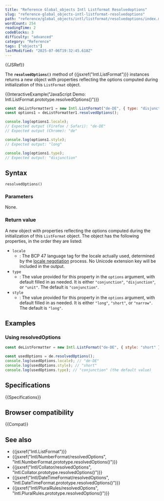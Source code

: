```yaml
---
title: "Reference Global_objects Intl Listformat Resolvedoptions"
slug: "reference-global_objects-intl-listformat-resolvedoptions"
path: "reference/global_objects/intl/listformat/resolvedoptions/index.md"
wordCount: 254
readingTime: 2
codeBlocks: 3
difficulty: "advanced"
category: "Reference"
tags: ["objects"]
lastModified: "2025-07-06T19:32:45.618Z"
---
```



{{JSRef}}

The **`resolvedOptions()`** method of {{jsxref("Intl.ListFormat")}} instances returns a new object with properties reflecting the options computed during initialization of this `ListFormat` object.

{{InteractiveExample("JavaScript Demo: Intl.ListFormat.prototype.resolvedOptions()")}}

```js interactive-example
const deListFormatter1 = new Intl.ListFormat("de-DE", { type: "disjunction" });
const options1 = deListFormatter1.resolvedOptions();

console.log(options1.locale);
// Expected output (Firefox / Safari): "de-DE"
// Expected output (Chrome): "de"

console.log(options1.style);
// Expected output: "long"

console.log(options1.type);
// Expected output: "disjunction"
```

## Syntax

```js-nolint
resolvedOptions()
```

### Parameters

None.

### Return value

A new object with properties reflecting the options computed during the initialization of this `ListFormat` object. The object has the following properties, in the order they are listed:

- `locale`
  - : The BCP 47 language tag for the locale actually used, determined by the [locale negotiation](/en-US/docs/Web/JavaScript/Reference/Global_Objects/Intl#locale_identification_and_negotiation) process. No Unicode extension key will be included in the output.
- `type`
  - : The value provided for this property in the `options` argument, with default filled in as needed. It is either `"conjunction"`, `"disjunction"`, or `"unit"`. The default is `"conjunction"`.
- `style`
  - : The value provided for this property in the `options` argument, with default filled in as needed. It is either `"long"`, `"short"`, or `"narrow"`. The default is `"long"`.

## Examples

### Using resolvedOptions

```js
const deListFormatter = new Intl.ListFormat("de-DE", { style: "short" });

const usedOptions = de.resolvedOptions();
console.log(usedOptions.locale); // "de-DE"
console.log(usedOptions.style); // "short"
console.log(usedOptions.type); // "conjunction" (the default value)
```

## Specifications

{{Specifications}}

## Browser compatibility

{{Compat}}

## See also

- {{jsxref("Intl.ListFormat")}}
- {{jsxref("Intl/NumberFormat/resolvedOptions", "Intl.NumberFormat.prototype.resolvedOptions()")}}
- {{jsxref("Intl/Collator/resolvedOptions", "Intl.Collator.prototype.resolvedOptions()")}}
- {{jsxref("Intl/DateTimeFormat/resolvedOptions", "Intl.DateTimeFormat.prototype.resolvedOptions()")}}
- {{jsxref("Intl/PluralRules/resolvedOptions", "Intl.PluralRules.prototype.resolvedOptions()")}}
